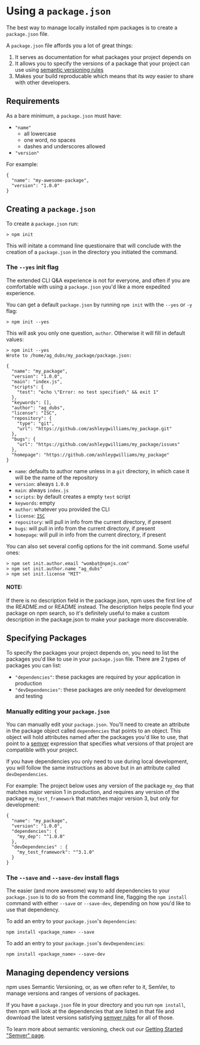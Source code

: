<!--
title: 05 - Using a `package.json`
featured: true
-->

# Using a `package.json`

The best way to manage locally installed npm packages is to create a
`package.json` file. 

A `package.json` file affords you a lot of great things:

1. It serves as documentation for what packages your project depends on
2. It allows you to specify the versions of a package that your project
can use using [semantic versioning rules][1]
3. Makes your build reproducable which means that its *way* easier
to share with other developers.

## Requirements

As a bare minimum, a `package.json` must have:

- `"name"`
  - all lowercase
  - one word, no spaces
  - dashes and underscores allowed
- `"version"`

For example:

```
{
  "name": "my-awesome-package",
  "version": "1.0.0"
}
```

## Creating a `package.json`

To create a `package.json` run:

```
> npm init
```

This will initate a command line questionaire that will conclude with the 
creation of a `package.json` in the directory you initiated the command.

### The `--yes` init flag

The extended CLI Q&A experience is not for everyone, and often if you are
comfortable with using a `package.json` you'd like a more expedited
experience. 

You can get a default `package.json` by running `npm init` with the `--yes`
or `-y` flag:

```
> npm init --yes
```

This will ask you only one question, `author`. Otherwise it will fill in default
values: 

```
> npm init --yes
Wrote to /home/ag_dubs/my_package/package.json:

{
  "name": "my_package",
  "version": "1.0.0",
  "main": "index.js",
  "scripts": {
    "test": "echo \"Error: no test specified\" && exit 1"
  },
  "keywords": [],
  "author": "ag_dubs",
  "license": "ISC",
  "repository": {
    "type": "git",
    "url": "https://github.com/ashleygwilliams/my_package.git"
  },
  "bugs": {
    "url": "https://github.com/ashleygwilliams/my_package/issues"
  },
  "homepage": "https://github.com/ashleygwilliams/my_package"
}
```

- `name`: defaults to author name unless in a `git` directory, in which case it
    will be the name of the repository
- `version`: always `1.0.0`
- `main`: always `index.js`
- `scripts`: by default creates a empty `test` script
- `keywords`: empty
- `author`: whatever you provided the CLI
- `license`: [`ISC`][2]
- `repository`: will pull in info from the current directory, if present
- `bugs`: will pull in info from the current directory, if present
- `homepage`: will pull in info from the current directory, if present

You can also set several config options for the init command. Some useful ones:


```
> npm set init.author.email "wombat@npmjs.com"
> npm set init.author.name "ag_dubs"
> npm set init.license "MIT"
```

#### NOTE:
If there is no description field in the package.json, npm uses the first line of the README.md or README instead. The description helps people find your package on npm search, so it's definitely useful to make a custom description in the package.json to make your package more discoverable.

## Specifying Packages

To specify the packages your project depends on, you need to 
list the packages you'd like to use in your `package.json` file. There are
2 types of packages you can list:

- `"dependencies"`: these packages are required by your application in production
- `"devDependencies"`: these packages are only needed for development and testing

### Manually editing your `package.json`

You can manually edit your `package.json`. You'll need to create an attribute
in the package object called `dependencies` that points to an object. This object
will hold attributes named after the packages you'd like to use, that point to a 
[semver][1] expression that specifies what versions of that project are 
compatible with your project.

If you have dependencies you only need to use during local development, you will
follow the same instructions as above but in an attribute called `devDependencies`.

For example: The project below uses any version of the package `my_dep` that matches
major version 1 in production, and requires any version of the package `my_test_framework`
that matches major version 3, but only for development:

```
{
  "name": "my_package",
  "version": "1.0.0",
  "dependencies": {
    "my_dep": "^1.0.0"
  },
  "devDependencies" : {
    "my_test_framework": "^3.1.0"
  }
}
```

### The `--save` and `--save-dev` install flags

The easier (and more awesome) way to add dependencies to your `package.json` is to do
so from the command line, flagging the `npm install` command with either `--save` or
`--save-dev`, depending on how you'd like to use that dependency.

To add an entry to your `package.json`'s `dependencies`:

```
npm install <package_name> --save
```

To add an entry to your `package.json`'s `devDependencies`:

```
npm install <package_name> --save-dev
```

## Managing dependency versions 

npm uses Semantic Versioning, or, as we often refer to it, SemVer, to manage versions
and ranges of versions of packages.

If you have a `package.json` file in your directory and you run
`npm install`, then npm will look at the dependencies that are listed in
that file and download the latest versions satisfying [semver rules][1]
for all of those.

To learn more about semantic versioning, check out our [Getting Started "Semver" page][1].

[1]: /getting-started/semantic-versioning
[2]: https://opensource.org/licenses/ISC
